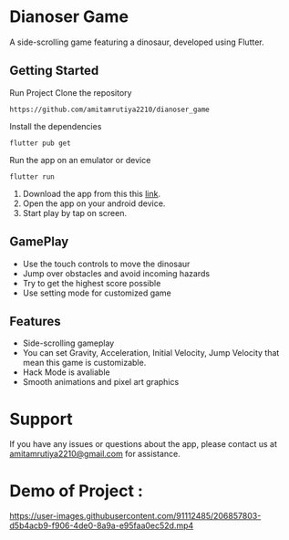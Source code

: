 # Dianoser Game

A side-scrolling game featuring a dinosaur, developed using Flutter.

## Getting Started

Run Project Clone the repository
```
https://github.com/amitamrutiya2210/dianoser_game
```
Install the dependencies
```
flutter pub get
```
Run the app on an emulator or device
``` 
flutter run
```

1) Download the app from this this [link](https://drive.google.com/file/d/1ZacnnVEAYz_PgxroBwfKypR-Jc5Dq9wS/view?usp=sharing).
2) Open the app on your android device.
3) Start play by tap on screen.

## GamePlay
- Use the touch controls to move the dinosaur
- Jump over obstacles and avoid incoming hazards
- Try to get the highest score possible
- Use setting mode for customized game

## Features 
- Side-scrolling gameplay
- You can set Gravity, Acceleration, Initial Velocity, Jump Velocity that mean this game is customizable.
- Hack Mode is avaliable 
- Smooth animations and pixel art graphics

# Support
If you have any issues or questions about the app, please contact us at amitamrutiya2210@gmail.com for assistance.

# Demo of Project : 
https://user-images.githubusercontent.com/91112485/206857803-d5b4acb9-f906-4de0-8a9a-e95faa0ec52d.mp4
